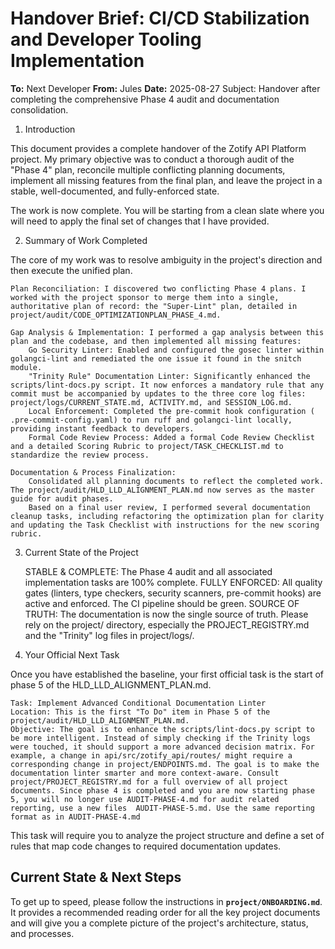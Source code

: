 # Handover Brief: CI/CD Stabilization and Developer Tooling Implementation

**To:** Next Developer
**From:** Jules
**Date:** 2025-08-27 Subject: Handover after completing the comprehensive Phase 4 audit and documentation consolidation.

1. Introduction

This document provides a complete handover of the Zotify API Platform project. My primary objective was to conduct a thorough audit of the "Phase 4" plan, reconcile multiple conflicting planning documents, implement all missing features from the final plan, and leave the project in a stable, well-documented, and fully-enforced state.

The work is now complete. You will be starting from a clean slate where you will need to apply the final set of changes that I have provided.

2. Summary of Work Completed

The core of my work was to resolve ambiguity in the project's direction and then execute the unified plan.

    Plan Reconciliation: I discovered two conflicting Phase 4 plans. I worked with the project sponsor to merge them into a single, authoritative plan of record: the "Super-Lint" plan, detailed in project/audit/CODE_OPTIMIZATIONPLAN_PHASE_4.md.

    Gap Analysis & Implementation: I performed a gap analysis between this plan and the codebase, and then implemented all missing features:
        Go Security Linter: Enabled and configured the gosec linter within golangci-lint and remediated the one issue it found in the snitch module.
        "Trinity Rule" Documentation Linter: Significantly enhanced the scripts/lint-docs.py script. It now enforces a mandatory rule that any commit must be accompanied by updates to the three core log files: project/logs/CURRENT_STATE.md, ACTIVITY.md, and SESSION_LOG.md.
        Local Enforcement: Completed the pre-commit hook configuration ( .pre-commit-config.yaml) to run ruff and golangci-lint locally, providing instant feedback to developers.
        Formal Code Review Process: Added a formal Code Review Checklist and a detailed Scoring Rubric to project/TASK_CHECKLIST.md to standardize the review process.

    Documentation & Process Finalization:
        Consolidated all planning documents to reflect the completed work. The project/audit/HLD_LLD_ALIGNMENT_PLAN.md now serves as the master guide for audit phases.
        Based on a final user review, I performed several documentation cleanup tasks, including refactoring the optimization plan for clarity and updating the Task Checklist with instructions for the new scoring rubric.

3. Current State of the Project

    STABLE & COMPLETE: The Phase 4 audit and all associated implementation tasks are 100% complete.
    FULLY ENFORCED: All quality gates (linters, type checkers, security scanners, pre-commit hooks) are active and enforced. The CI pipeline should be green.
    SOURCE OF TRUTH: The documentation is now the single source of truth. Please rely on the project/ directory, especially the PROJECT_REGISTRY.md and the "Trinity" log files in project/logs/.

4. Your Official Next Task

Once you have established the baseline, your first official task is the start of phase 5 of the HLD_LLD_ALIGNMENT_PLAN.md. 

    Task: Implement Advanced Conditional Documentation Linter
    Location: This is the first "To Do" item in Phase 5 of the project/audit/HLD_LLD_ALIGNMENT_PLAN.md.
    Objective: The goal is to enhance the scripts/lint-docs.py script to be more intelligent. Instead of simply checking if the Trinity logs were touched, it should support a more advanced decision matrix. For example, a change in api/src/zotify_api/routes/ might require a corresponding change in project/ENDPOINTS.md. The goal is to make the documentation linter smarter and more context-aware. Consult project/PROJECT_REGISTRY.md for a full overview of all project documents. Since phase 4 is completed and you are now starting phase 5, you will no longer use AUDIT-PHASE-4.md for audit related reporting, use a new files  AUDIT-PHASE-5.md. Use the same reporting format as in AUDIT-PHASE-4.md

This task will require you to analyze the project structure and define a set of rules that map code changes to required documentation updates.

## Current State & Next Steps

To get up to speed, please follow the instructions in **`project/ONBOARDING.md`**. It provides a recommended reading order for all the key project documents and will give you a complete picture of the project's architecture, status, and processes.


